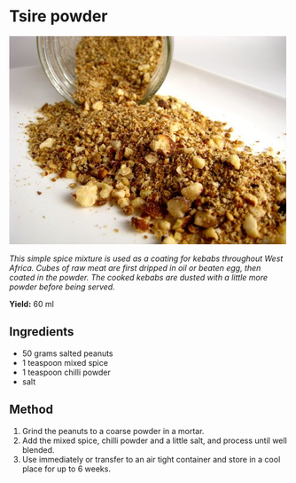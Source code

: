 # Tsire powder

![Name](resources/tsire.jpg)

*This simple spice mixture is used as a coating for kebabs throughout West Africa. Cubes of raw meat are first dripped in oil or beaten egg, then coated in the powder. The cooked kebabs are dusted with a little more powder before being served.*

**Yield:** 60 ml

## Ingredients
- 50 grams salted peanuts
- 1 teaspoon mixed spice
- 1 teaspoon chilli powder
- salt

## Method
1. Grind the peanuts to a coarse powder in a mortar.
1. Add the mixed spice, chilli powder and a little salt, and process until well blended.
1. Use immediately or transfer to an air tight container and store in a cool place for up to 6 weeks.
